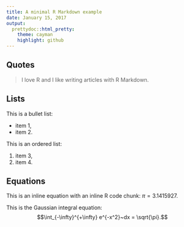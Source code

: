 ```yaml
---
title: A minimal R Markdown example
date: January 15, 2017
output: 
  prettydoc::html_pretty:
    theme: cayman
    highlight: github
---
```


## Quotes

> I love R and I like writing articles with R Markdown.

## Lists

This is a bullet list:

- item 1,
- item 2.

This is an ordered list:

1. item 3,
2. item 4.

## Equations

This is an inline equation with an inline R code chunk: $\pi = 3.1415927$.

This is the Gaussian integral equation: $$\int_{-\infty}^{+\infty} e^{-x^2}~dx = \sqrt{\pi}.$$

